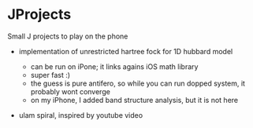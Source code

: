 # JProjects

Small J projects to play on the phone 

  * implementation of unrestricted hartree fock for 1D hubbard model
     - can be run on iPone; it links agains iOS math library
     - super fast :) 
     - the guess is pure antifero, so while you can run dopped system, it probably wont converge
     - on my iPhone, I added band structure analysis, but it is not here 
     
  * ulam spiral, inspired by youtube video
